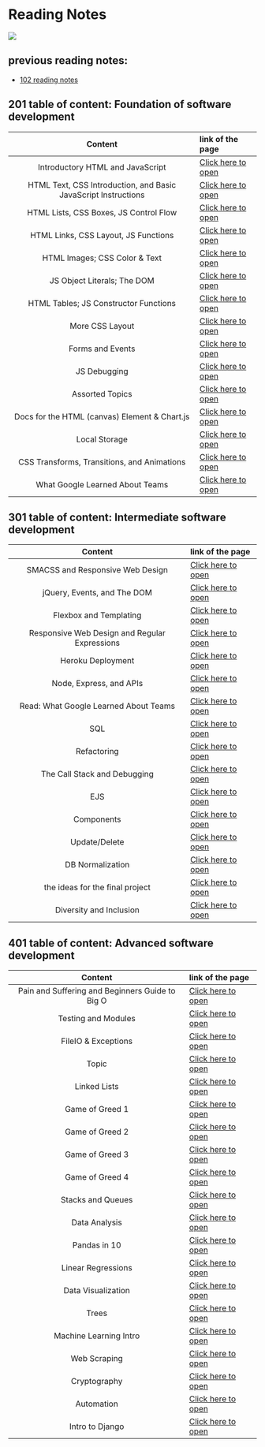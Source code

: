 # Reading Notes

![](https://www.lifewire.com/thmb/04MRjlpi7IdE9SEOymyTJ7ByVoE=/400x250/filters:no_upscale():max_bytes(150000):strip_icc()/GettyImages-663932038-6a057cdc923147bf99f1cee4654a1032.jpg)

## previous reading notes: 
* [102 reading notes](https://ebrahimayyad11.github.io/reading-notes/)



## 201 table of content: Foundation of software development

|Content|link of the page|
|:-----:|:---------------|
|Introductory HTML and JavaScript|[Click here to open](class-01)|
|HTML Text, CSS Introduction, and Basic JavaScript Instructions|[Click here to open](class-02)|
|HTML Lists, CSS Boxes, JS Control Flow|[Click here to open](class-03)|
|HTML Links, CSS Layout, JS Functions|[Click here to open](class-04)|
|HTML Images; CSS Color & Text|[Click here to open](class-05)|
|JS Object Literals; The DOM|[Click here to open](class-06)|
|HTML Tables; JS Constructor Functions|[Click here to open](class-07)|
|More CSS Layout|[Click here to open](class-08)|
|Forms and Events|[Click here to open](class-09)|
|JS Debugging|[Click here to open](class-10)|
|Assorted Topics|[Click here to open](class-11)|
|Docs for the HTML (canvas) Element & Chart.js|[Click here to open](class-12)|
|Local Storage|[Click here to open](class-13)|
|CSS Transforms, Transitions, and Animations|[Click here to open](class-14a)|
|What Google Learned About Teams|[Click here to open](class-14b)|



## 301 table of content: Intermediate software development


|Content|link of the page|
|:-----:|:---------------|
|SMACSS and Responsive Web Design|[Click here to open](301-class-01)|
|jQuery, Events, and The DOM|[Click here to open](301-class-02)|
|Flexbox and Templating|[Click here to open](301-class-03)|
|Responsive Web Design and Regular Expressions|[Click here to open](301-class-04)|
|Heroku Deployment|[Click here to open](301-class-05)|
|Node, Express, and APIs|[Click here to open](301-class-06)|
|Read: What Google Learned About Teams|[Click here to open](301-class-07)|
|SQL|[Click here to open](301-class-08)|
|Refactoring|[Click here to open](301-class-09)|
|The Call Stack and Debugging|[Click here to open](301-class-10)|
|EJS|[Click here to open](301-class-11)|
|Components|[Click here to open](301-class-12)|
|Update/Delete|[Click here to open](301-class-13)|
|DB Normalization|[Click here to open](301-class-14a)|
|the ideas for the final project|[Click here to open](301-class-14b)|
|Diversity and Inclusion|[Click here to open](301-class-15)|




## 401 table of content: Advanced software development


|Content|link of the page|
|:-----:|:---------------|
|Pain and Suffering and Beginners Guide to Big O|[Click here to open](401-class-01)|
|Testing and Modules|[Click here to open](401-class-02)|
|FileIO & Exceptions|[Click here to open](401-class-03)|
|Topic|[Click here to open](401-class-04)|
|Linked Lists|[Click here to open](401-class-05)|
|Game of Greed 1|[Click here to open](401-class-06)|
|Game of Greed 2|[Click here to open](401-class-07)|
|Game of Greed 3|[Click here to open](401-class-08)|
|Game of Greed 4|[Click here to open](401-class-09)|
|Stacks and Queues|[Click here to open](401-class-10)|
|Data Analysis|[Click here to open](401-class-11)|
|Pandas in 10|[Click here to open](401-class-12)|
|Linear Regressions|[Click here to open](401-class-13)|
|Data Visualization|[Click here to open](401-class-14)|
|Trees|[Click here to open](401-class-15)|
|Machine Learning Intro|[Click here to open](401-class-16)|
|Web Scraping|[Click here to open](401-class-17)|
|Cryptography|[Click here to open](401-class-18)|
|Automation|[Click here to open](401-class-19)|
|Intro to Django|[Click here to open](401-class-20)|